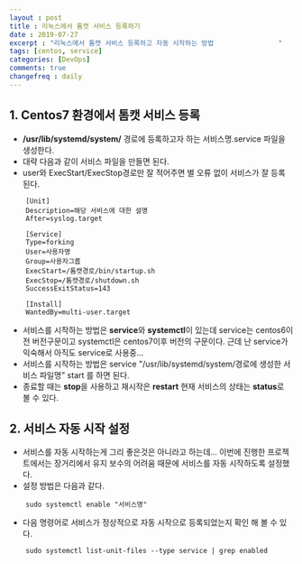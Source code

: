 ```yaml
---
layout : post
title : 리눅스에서 톰캣 서비스 등록하기
date : 2019-07-27
excerpt : "리눅스에서 톰캣 서비스 등록하고 자동 시작하는 방법                "
tags: [centos, service]
categories: [DevOps]
comments: true
changefreq : daily
---
```



## 1. Centos7 환경에서 톰캣 서비스 등록

- **/usr/lib/systemd/system/** 경로에 등록하고자 하는 서비스명.service 파일을 생성한다. 
- 대략 다음과 같이 서비스 파일을 만들면 된다. 
- user와 ExecStart/ExecStop경로만 잘 적어주면 별 오류 없이 서비스가 잘 등록 된다. 
~~~ shell
    [Unit]
    Description=해당 서비스에 대한 설명
    After=syslog.target

    [Service]
    Type=forking
    User=사용자명
    Group=사용자그룹
    ExecStart=/톰캣경로/bin/startup.sh
    ExecStop=/톰캣경로/shutdown.sh
    SuccessExitStatus=143

    [Install]
    WantedBy=multi-user.target
~~~
- 서비스를 시작하는 방법은 **service**와 **systemctl**이 있는데 service는 centos6이전 버전구문이고 systemctl은 centos7이후 버전의 구문이다. 근데 난 service가 익숙해서 아직도 service로 사용중... 
- 서비스를 시작하는 방법은 service "/usr/lib/systemd/system/경로에 생성한 서비스 파일명" start 를 하면 된다. 
- 종료할 때는 **stop**을 사용하고 재시작은 **restart** 현재 서비스의 상태는 **status**로 볼 수 있다.

## 2. 서비스 자동 시작 설정

- 서비스를 자동 시작하는게 그리 좋은것은 아니라고 하는데... 이번에 진행한 프로젝트에서는 장거리에서 유지 보수의 어려움 때문에 서비스를 자동 시작하도록 설정했다. 
- 설정 방법은 다음과 같다.
~~~ shell
    sudo systemctl enable "서비스명"
~~~
- 다음 명령어로 서비스가 정상적으로 자동 시작으로 등록되었는지 확인 해 볼 수 있다. 
~~~ shell
    sudo systemctl list-unit-files --type service | grep enabled
~~~
